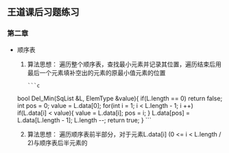 ## 王道课后习题练习



### 第二章

- 顺序表

  1. 算法思想： 遍历整个顺序表，查找最小元素并记录其位置，遍历结束后用最后一个元素填补空出的元素的原最小值元素的位置

         ```c
  bool Del_Min(SqList &L, ElemType &value){
      if(L.length == 0) return false;
      int pos = 0;
      value = L.data[0];
      for(int i = 1; i < L.length - 1; i ++)
          if(L.data[i] <  value){
              value = L.data[i];
              pos = i;
          }
      L.data[pos] = L.data[L.length - 1];
      L.length --;
      return true;
  }
         ```

  2. 算法思想： 遍历顺序表前半部分，对于元素L.data[i] (0 <= i < L.length / 2)与顺序表后半元素的

